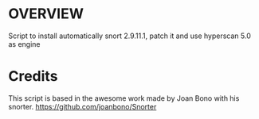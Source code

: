 OVERVIEW
========
Script to install automatically snort 2.9.11.1, patch it and use hyperscan 5.0 as engine

Credits
=======
This script is based in the awesome work made by Joan Bono with his snorter. 
https://github.com/joanbono/Snorter
